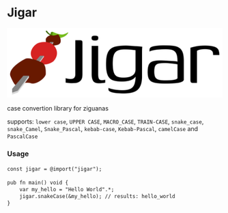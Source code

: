 # Jigar
![logo](/media/logo.png)

case convertion library for ziguanas

supports: `lower case`, `UPPER CASE`, `MACRO_CASE`, `TRAIN-CASE`, `snake_case`, `snake_Camel`, `Snake_Pascal`, `kebab-case`, `Kebab-Pascal`, `camelCase` and `PascalCase`

### Usage

```zig
const jigar = @import("jigar");

pub fn main() void {
	var my_hello = "Hello World".*;
	jigar.snakeCase(&my_hello); // results: hello_world
}
```
